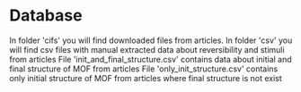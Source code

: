 # Database 

In folder 'cifs' you will find downloaded files from articles. 
In folder 'csv' you will find csv files with manual extracted data about reversibility and stimuli from articles
File 'init_and_final_structure.csv' contains data about initial and final structure of MOF from articles
File 'only_init_structure.csv' contains only initial structure of MOF from articles where final structure is not exist